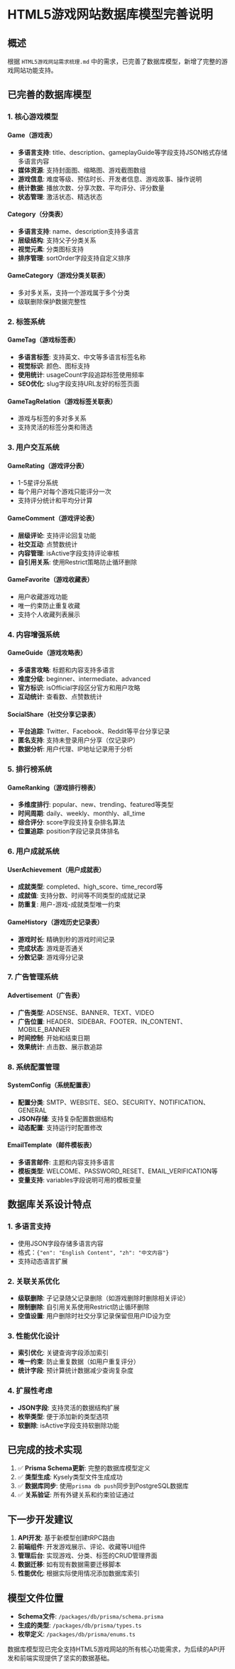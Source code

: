 # HTML5游戏网站数据库模型完善说明

## 概述

根据 `HTML5游戏网站需求梳理.md` 中的需求，已完善了数据库模型，新增了完整的游戏网站功能支持。

## 已完善的数据库模型

### 1. 核心游戏模型

#### Game（游戏表）
- **多语言支持**: title、description、gameplayGuide等字段支持JSON格式存储多语言内容
- **媒体资源**: 支持封面图、缩略图、游戏截图数组
- **游戏信息**: 难度等级、预估时长、开发者信息、游戏故事、操作说明
- **统计数据**: 播放次数、分享次数、平均评分、评分数量
- **状态管理**: 激活状态、精选状态

#### Category（分类表）
- **多语言支持**: name、description支持多语言
- **层级结构**: 支持父子分类关系
- **视觉元素**: 分类图标支持
- **排序管理**: sortOrder字段支持自定义排序

#### GameCategory（游戏分类关联表）
- 多对多关系，支持一个游戏属于多个分类
- 级联删除保护数据完整性

### 2. 标签系统

#### GameTag（游戏标签表）
- **多语言标签**: 支持英文、中文等多语言标签名称
- **视觉标识**: 颜色、图标支持
- **使用统计**: usageCount字段追踪标签使用频率
- **SEO优化**: slug字段支持URL友好的标签页面

#### GameTagRelation（游戏标签关联表）
- 游戏与标签的多对多关系
- 支持灵活的标签分类和筛选

### 3. 用户交互系统

#### GameRating（游戏评分表）
- 1-5星评分系统
- 每个用户对每个游戏只能评分一次
- 支持评分统计和平均分计算

#### GameComment（游戏评论表）
- **层级评论**: 支持评论回复功能
- **社交互动**: 点赞数统计
- **内容管理**: isActive字段支持评论审核
- **自引用关系**: 使用Restrict策略防止循环删除

#### GameFavorite（游戏收藏表）
- 用户收藏游戏功能
- 唯一约束防止重复收藏
- 支持个人收藏列表展示

### 4. 内容增强系统

#### GameGuide（游戏攻略表）
- **多语言攻略**: 标题和内容支持多语言
- **难度分级**: beginner、intermediate、advanced
- **官方标识**: isOfficial字段区分官方和用户攻略
- **互动统计**: 查看数、点赞数统计

#### SocialShare（社交分享记录表）
- **平台追踪**: Twitter、Facebook、Reddit等平台分享记录
- **匿名支持**: 支持未登录用户分享（仅记录IP）
- **数据分析**: 用户代理、IP地址记录用于分析

### 5. 排行榜系统

#### GameRanking（游戏排行榜表）
- **多维度排行**: popular、new、trending、featured等类型
- **时间周期**: daily、weekly、monthly、all_time
- **综合评分**: score字段支持复杂排名算法
- **位置追踪**: position字段记录具体排名

### 6. 用户成就系统

#### UserAchievement（用户成就表）
- **成就类型**: completed、high_score、time_record等
- **成就值**: 支持分数、时间等不同类型的成就记录
- **防重复**: 用户-游戏-成就类型唯一约束

#### GameHistory（游戏历史记录表）
- **游戏时长**: 精确到秒的游戏时间记录
- **完成状态**: 游戏是否通关
- **分数记录**: 游戏得分记录

### 7. 广告管理系统

#### Advertisement（广告表）
- **广告类型**: ADSENSE、BANNER、TEXT、VIDEO
- **广告位置**: HEADER、SIDEBAR、FOOTER、IN_CONTENT、MOBILE_BANNER
- **时间控制**: 开始和结束日期
- **效果统计**: 点击数、展示数追踪

### 8. 系统配置管理

#### SystemConfig（系统配置表）
- **配置分类**: SMTP、WEBSITE、SEO、SECURITY、NOTIFICATION、GENERAL
- **JSON存储**: 支持复杂配置数据结构
- **动态配置**: 支持运行时配置修改

#### EmailTemplate（邮件模板表）
- **多语言邮件**: 主题和内容支持多语言
- **模板类型**: WELCOME、PASSWORD_RESET、EMAIL_VERIFICATION等
- **变量支持**: variables字段说明可用的模板变量

## 数据库关系设计特点

### 1. 多语言支持
- 使用JSON字段存储多语言内容
- 格式：`{"en": "English Content", "zh": "中文内容"}`
- 支持动态语言扩展

### 2. 关联关系优化
- **级联删除**: 子记录随父记录删除（如游戏删除时删除相关评论）
- **限制删除**: 自引用关系使用Restrict防止循环删除
- **空值设置**: 用户删除时社交分享记录保留但用户ID设为空

### 3. 性能优化设计
- **索引优化**: 关键查询字段添加索引
- **唯一约束**: 防止重复数据（如用户重复评分）
- **统计字段**: 预计算统计数据减少查询复杂度

### 4. 扩展性考虑
- **JSON字段**: 支持灵活的数据结构扩展
- **枚举类型**: 便于添加新的类型选项
- **软删除**: isActive字段支持软删除功能

## 已完成的技术实现

1. ✅ **Prisma Schema更新**: 完整的数据库模型定义
2. ✅ **类型生成**: Kysely类型文件生成成功
3. ✅ **数据库同步**: 使用`prisma db push`同步到PostgreSQL数据库
4. ✅ **关系验证**: 所有外键关系和约束验证通过

## 下一步开发建议

1. **API开发**: 基于新模型创建tRPC路由
2. **前端组件**: 开发游戏展示、评论、收藏等UI组件
3. **管理后台**: 实现游戏、分类、标签的CRUD管理界面
4. **数据迁移**: 如有现有数据需要迁移脚本
5. **性能优化**: 根据实际使用情况添加数据库索引

## 模型文件位置

- **Schema文件**: `/packages/db/prisma/schema.prisma`
- **生成的类型**: `/packages/db/prisma/types.ts`
- **枚举定义**: `/packages/db/prisma/enums.ts`

数据库模型现已完全支持HTML5游戏网站的所有核心功能需求，为后续的API开发和前端实现提供了坚实的数据基础。